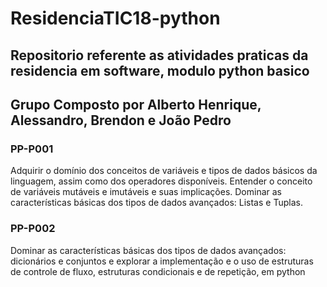 # ResidenciaTIC18-python

## Repositorio referente as atividades praticas da residencia em software, modulo python basico

## Grupo Composto por Alberto Henrique, Alessandro, Brendon e João Pedro

### PP-P001

<p>Adquirir o domínio dos conceitos de variáveis e tipos de dados básicos da linguagem, assim como dos operadores disponíveis. Entender o conceito de variáveis mutáveis e imutáveis e suas implicações. Dominar as características básicas dos tipos de dados avançados: Listas e Tuplas. </p>

### PP-P002

<p> Dominar as características básicas dos tipos de dados avançados: dicionários e conjuntos e explorar a implementação e o uso de estruturas de controle de fluxo, estruturas condicionais e de repetição, em python </p>